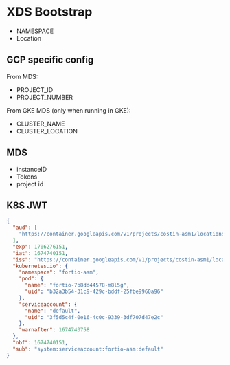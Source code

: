 # XDS Bootstrap

- NAMESPACE
- Location

## GCP specific config

From MDS:

- PROJECT_ID
- PROJECT_NUMBER

From GKE MDS (only when running in GKE):

- CLUSTER_NAME
- CLUSTER_LOCATION

## MDS

- instanceID
- Tokens
- project id

## K8S JWT

```json
{
  "aud": [
    "https://container.googleapis.com/v1/projects/costin-asm1/locations/us-central1-c/clusters/big1"
  ],
  "exp": 1706276151,
  "iat": 1674740151,
  "iss": "https://container.googleapis.com/v1/projects/costin-asm1/locations/us-central1-c/clusters/big1",
  "kubernetes.io": {
    "namespace": "fortio-asm",
    "pod": {
      "name": "fortio-7b8dd44578-m8l5g",
      "uid": "b32a3b54-31c9-429c-bddf-25fbe9960a96"
    },
    "serviceaccount": {
      "name": "default",
      "uid": "3f5d5c4f-0e16-4c0c-9339-3df707d47e2c"
    },
    "warnafter": 1674743758
  },
  "nbf": 1674740151,
  "sub": "system:serviceaccount:fortio-asm:default"
}
```
